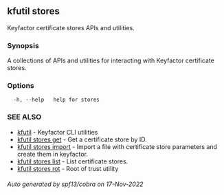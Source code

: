 ## kfutil stores

Keyfactor certificate stores APIs and utilities.

### Synopsis

A collections of APIs and utilities for interacting with Keyfactor certificate stores.

### Options

```
  -h, --help   help for stores
```

### SEE ALSO

* [kfutil](kfutil.md)	 - Keyfactor CLI utilities
* [kfutil stores get](kfutil_stores_get.md)	 - Get a certificate store by ID.
* [kfutil stores import](kfutil_stores_import.md)	 - Import a file with certificate store parameters and create them in keyfactor.
* [kfutil stores list](kfutil_stores_list.md)	 - List certificate stores.
* [kfutil stores rot](kfutil_stores_rot.md)	 - Root of trust utility

###### Auto generated by spf13/cobra on 17-Nov-2022
